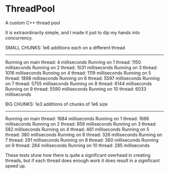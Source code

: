 # ThreadPool
A custom C++ thread pool 

It is extraordinarily simple, and I made it just to dip my hands into concurrency. 
                 
SMALL CHUNKS: 1e6 additions each on a different thread
______________________________________________________
Running on main thread: 4 milliseconds
Running on 1 thread: 1150 milliseconds
Running on 2 thread: 1031 milliseconds
Running on 3 thread: 1016 milliseconds
Running on 4 thread: 1119 milliseconds
Running on 5 thread: 1898 milliseconds
Running on 6 thread: 5597 milliseconds
Running on 7 thread: 5755 milliseconds
Running on 8 thread: 6144 milliseconds
Running on 9 thread: 5590 milliseconds
Running on 10 thread: 6033 milliseconds

BIG CHUNKS: 1e3 additions of chunks of 1e6 size
_______________________________________________
Running on main thread: 1684 milliseconds
Running on 1 thread: 1666 milliseconds
Running on 2 thread: 859 milliseconds
Running on 3 thread: 582 milliseconds
Running on 4 thread: 461 milliseconds
Running on 5 thread: 380 milliseconds
Running on 6 thread: 326 milliseconds
Running on 7 thread: 291 milliseconds
Running on 8 thread: 360 milliseconds
Running on 9 thread: 284 milliseconds
Running on 10 thread: 285 milliseconds

These tests show how there is quite a significant overhead in creating threads, but if each thread does enough work it does result in a significant speed up.
